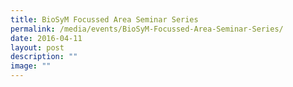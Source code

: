 ```yaml
---
title: BioSyM Focussed Area Seminar Series
permalink: /media/events/BioSyM-Focussed-Area-Seminar-Series/
date: 2016-04-11
layout: post
description: ""
image: ""
---
```

